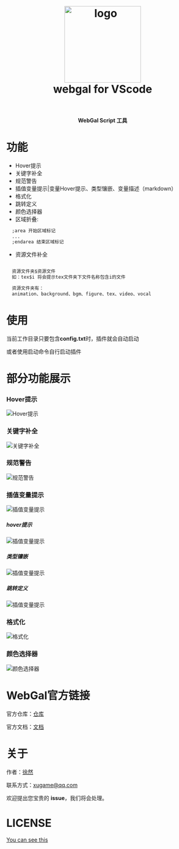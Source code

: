 <!--
 * @Author: xuranXYS
 * @LastEditTime: 2024-03-23 13:08:20
 * @GitHub: www.github.com/xiaoxustudio
 * @WebSite: www.xiaoxustudio.top
 * @Description: By xuranXYS
-->
<h1 align="center">
  <br>
    <img src="https://raw.githubusercontent.com/xiaoxustudio/webgal-for-vscode/master/images/icon.png" alt="logo" width="200">
  <br>
  webgal for VScode
  <br>
  <br>
</h1>

<h4 align="center">WebGal Script 工具</h4>

# 功能

- Hover提示
- 关键字补全
- 规范警告
- 插值变量提示|变量Hover提示、类型镶嵌、变量描述（markdown）
- 格式化
- 跳转定义
- 颜色选择器
- 区域折叠:

```txt
  ;area 开始区域标记
  ...
  ;endarea 结束区域标记
```

- 资源文件补全

```txt

  资源文件夹$资源文件
  如：tex$i 将会提示tex文件夹下文件名称包含i的文件

  资源文件夹有：
  animation、background、bgm、figure、tex、video、vocal

```

# 使用

当前工作目录只要包含**config.txt**时，插件就会自动启动

或者使用启动命令自行启动插件

# 部分功能展示

### Hover提示

![Hover提示](https://raw.githubusercontent.com/xiaoxustudio/webgal-for-vscode/master/images/test/hover.png)

### 关键字补全

![关键字补全](https://raw.githubusercontent.com/xiaoxustudio/webgal-for-vscode/master/images/test/kw.png)

### 规范警告  

![规范警告](https://raw.githubusercontent.com/xiaoxustudio/webgal-for-vscode/master/images/test/warning.png)

### 插值变量提示  

![插值变量提示](https://raw.githubusercontent.com/xiaoxustudio/webgal-for-vscode/master/images/test/variable.png)

##### hover提示  

![插值变量提示](https://raw.githubusercontent.com/xiaoxustudio/webgal-for-vscode/master/images/test/variable_hover.png)

##### 类型镶嵌  

![插值变量提示](https://raw.githubusercontent.com/xiaoxustudio/webgal-for-vscode/master/images/test/variable_hint.png)

##### 跳转定义  

![插值变量提示](https://raw.githubusercontent.com/xiaoxustudio/webgal-for-vscode/master/images/test/variable_jump.png)

### 格式化

![格式化](https://raw.githubusercontent.com/xiaoxustudio/webgal-for-vscode/master/images/test/format.png)

### 颜色选择器  

![颜色选择器](https://raw.githubusercontent.com/xiaoxustudio/webgal-for-vscode/master/images/test/color.png)

# WebGal官方链接

官方仓库：[仓库](https://github.com/MakinoharaShoko/WebGAL)  

官方文档：[文档](https://docs.openwebgal.com/)

# 关于

作者：[徐然](https://github.com/xiaoxustudio)  

联系方式：[xugame@qq.com](emailto://xugame@qq.com)

欢迎提出您宝贵的 **issue**，我们将会处理。

# LICENSE

[You can see this](https://raw.githubusercontent.com/xiaoxustudio/webgal-for-vscode/master/LICENSE)
